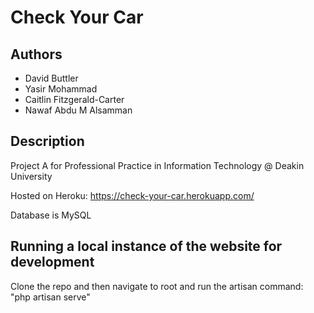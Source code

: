 # Check Your Car

## Authors

  * David Buttler
  * Yasir Mohammad
  * Caitlin Fitzgerald-Carter
  * Nawaf Abdu M Alsamman

## Description

Project A for Professional Practice in Information Technology @ Deakin University

Hosted on Heroku: https://check-your-car.herokuapp.com/

Database is MySQL

## Running a local instance of the website for development

Clone the repo and then navigate to root and run the artisan command: "php artisan serve"
